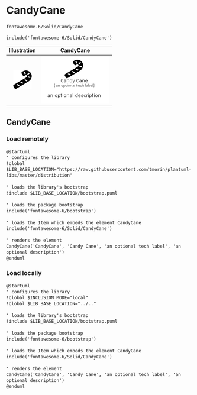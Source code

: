# CandyCane


```text
fontawesome-6/Solid/CandyCane
```

```text
include('fontawesome-6/Solid/CandyCane')
```



| Illustration | CandyCane |
| :---: | :---: |
| ![illustration for Illustration](../../fontawesome-6/Solid/CandyCane.png) | ![illustration for CandyCane](../../fontawesome-6/Solid/CandyCane.Local.png) |




## CandyCane

### Load remotely
```plantuml
@startuml
' configures the library
!global $LIB_BASE_LOCATION="https://raw.githubusercontent.com/tmorin/plantuml-libs/master/distribution"

' loads the library's bootstrap
!include $LIB_BASE_LOCATION/bootstrap.puml

' loads the package bootstrap
include('fontawesome-6/bootstrap')

' loads the Item which embeds the element CandyCane
include('fontawesome-6/Solid/CandyCane')

' renders the element
CandyCane('CandyCane', 'Candy Cane', 'an optional tech label', 'an optional description')
@enduml
```

### Load locally
```plantuml
@startuml
' configures the library
!global $INCLUSION_MODE="local"
!global $LIB_BASE_LOCATION="../.."

' loads the library's bootstrap
!include $LIB_BASE_LOCATION/bootstrap.puml

' loads the package bootstrap
include('fontawesome-6/bootstrap')

' loads the Item which embeds the element CandyCane
include('fontawesome-6/Solid/CandyCane')

' renders the element
CandyCane('CandyCane', 'Candy Cane', 'an optional tech label', 'an optional description')
@enduml
```

